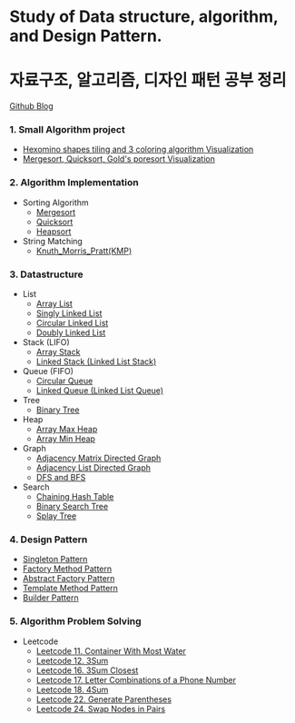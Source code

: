 # Study of Data structure, algorithm, and Design Pattern.

# 자료구조, 알고리즘, 디자인 패턴 공부 정리

[Github Blog](https://hyosup0513.github.io/)

### 1. Small Algorithm project

- [Hexomino shapes tiling and 3 coloring algorithm Visualization](https://github.com/HyoSup0513/study/tree/master/Algorithms/Hexomino%20tiling%20and%20three%20coloring)
- [Mergesort, Quicksort, Gold's poresort Visualization](https://github.com/HyoSup0513/study/tree/master/Algorithms/Merge%2C%20Quick%2C%20Gold's%20Pore%20Sort)

### 2. Algorithm Implementation

- Sorting Algorithm
  - [Mergesort](https://github.com/HyoSup0513/study/tree/master/Algorithms/Sorting%20Algorithm/MergeSort)
  - [Quicksort](https://github.com/HyoSup0513/study/tree/master/Algorithms/Sorting%20Algorithm/QuickSort)
  - [Heapsort](https://github.com/HyoSup0513/study/tree/master/Algorithms/Sorting%20Algorithm/HeapSort)
- String Matching
  - [Knuth_Morris_Pratt(KMP)](https://github.com/HyoSup0513/study/tree/master/Algorithms/KMP)

### 3. Datastructure

- List
  - [Array List](https://github.com/HyoSup0513/study/blob/master/Datastructure/List/Array%20list.c)
  - [Singly Linked List](https://github.com/HyoSup0513/study/tree/master/Datastructure/List/Linked%20List/Singly%20Linked%20List)
  - [Circular Linked List](https://github.com/HyoSup0513/study/tree/master/Datastructure/List/Linked%20List/Circular%20Linked%20List)
  - [Doubly Linked List](https://github.com/HyoSup0513/study/tree/master/Datastructure/List/Linked%20List/Doubly%20Linked%20List)
- Stack (LIFO)
  - [Array Stack](https://github.com/HyoSup0513/study/tree/master/Datastructure/Stack)
  - [Linked Stack (Linked List Stack)](https://github.com/HyoSup0513/study/tree/master/Datastructure/Stack)
- Queue (FIFO)
  - [Circular Queue](https://github.com/HyoSup0513/study/tree/master/Datastructure/Queue)
  - [Linked Queue (Linked List Queue)](https://github.com/HyoSup0513/study/tree/master/Datastructure/Queue)
- Tree
  - [Binary Tree](https://github.com/HyoSup0513/study/tree/master/Datastructure/Tree)
- Heap
  - [Array Max Heap](https://github.com/HyoSup0513/study/blob/master/Datastructure/Heap/arrayMaxheap.c)
  - [Array Min Heap](https://github.com/HyoSup0513/study/blob/master/Datastructure/Heap/arrayMinheap.c)
- Graph
  - [Adjacency Matrix Directed Graph](https://github.com/HyoSup0513/study/tree/master/Datastructure/Graph/Using%20Adjacency%20Matrix)
  - [Adjacency List Directed Graph](https://github.com/HyoSup0513/study/tree/master/Datastructure/Graph/Using%20Adjacency%20List)
  - [DFS and BFS](https://github.com/HyoSup0513/study/tree/master/Datastructure/Graph/Graph%20Traversal)
- Search
  - [Chaining Hash Table](https://github.com/HyoSup0513/study/blob/master/Datastructure/Search/ChainingHashTable.cpp)
  - [Binary Search Tree](https://github.com/HyoSup0513/study/blob/master/Datastructure/Search/BinarySearchTree.c)
  - [Splay Tree](https://github.com/HyoSup0513/study/blob/master/Datastructure/Search/SplayTree.cpp)

### 4. Design Pattern

- [Singleton Pattern](https://github.com/HyoSup0513/study/tree/master/Design%20Pattern/Singleton%20Pattern)
- [Factory Method Pattern](https://github.com/HyoSup0513/study/tree/master/Design%20Pattern/Factory%20Method%20Pattern)
- [Abstract Factory Pattern](https://github.com/HyoSup0513/study/tree/master/Design%20Pattern/Abstract%20Factory%20Pattern)
- [Template Method Pattern](https://github.com/HyoSup0513/study/tree/master/Design%20Pattern/Template%20Method%20Pattern)
- [Builder Pattern](https://github.com/HyoSup0513/study/tree/master/Design%20Pattern/Builder%20Pattern)

### 5. Algorithm Problem Solving

- Leetcode
  - [Leetcode 11. Container With Most Water](https://github.com/HyoSup0513/study/blob/master/Algorithms/LeetCode/11.%20Container%20With%20Most%20Water/11.py)
  - [Leetcode 12. 3Sum](https://github.com/HyoSup0513/study/blob/master/Algorithms/LeetCode/12%203Sum.md)
  - [Leetcode 16. 3Sum Closest](https://github.com/HyoSup0513/study/blob/master/Algorithms/LeetCode/16%203Sum%20Closest.md)
  - [Leetcode 17. Letter Combinations of a Phone Number](https://github.com/HyoSup0513/study/blob/master/Algorithms/LeetCode/17%20Letter%20Combinations%20of%20a%20Phone%20Number.md)
  - [Leetcode 18. 4Sum](https://github.com/HyoSup0513/study/blob/master/Algorithms/LeetCode/18%204Sum.md)
  - [Leetcode 22. Generate Parentheses](https://github.com/HyoSup0513/study/blob/master/Algorithms/LeetCode/22%20Generate%20Parentheses.md)
  - [Leetcode 24. Swap Nodes in Pairs](https://github.com/HyoSup0513/study/blob/master/Algorithms/LeetCode/24%20Swap%20Nodes%20in%20Pairs.md)

